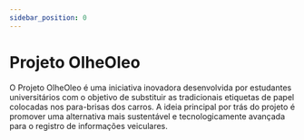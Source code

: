```yaml
---
sidebar_position: 0
---
```


# Projeto OlheOleo

O Projeto OlheOleo é uma iniciativa inovadora desenvolvida por estudantes universitários com o objetivo de substituir as tradicionais etiquetas de papel colocadas nos para-brisas dos carros. A ideia principal por trás do projeto é promover uma alternativa mais sustentável e tecnologicamente avançada para o registro de informações veiculares.



